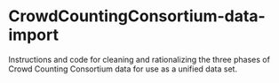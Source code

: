 # CrowdCountingConsortium-data-import
Instructions and code for cleaning and rationalizing the three phases of Crowd Counting Consortium data for use as a unified data set.

